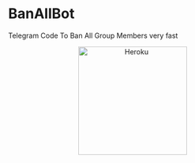 # BanAllBot
Telegram Code To Ban All Group Members very fast

<p align="center"><a href="https://heroku.com/deploy?template=https://github.com/TeamRaichu/BanAllBot"><img align="center" alt="Heroku" width="220px" src="https://www.nicepng.com/png/full/223-2233246_heroku-logo-salesforce-heroku.png"></p>
 
